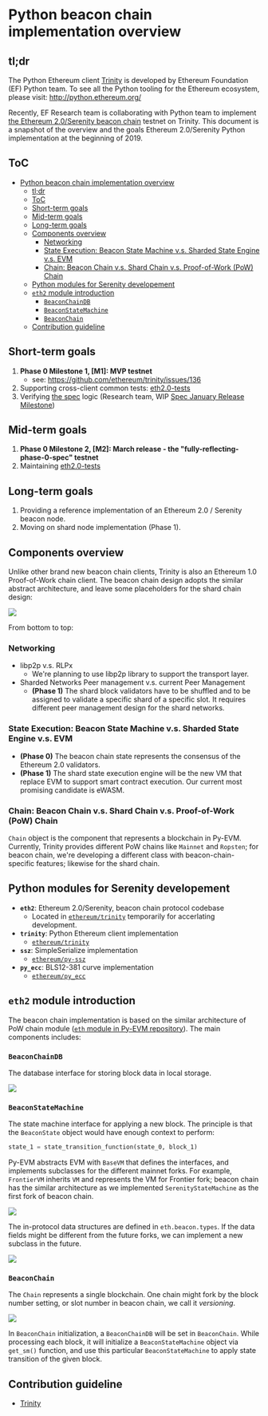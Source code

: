 # Python beacon chain implementation overview

## tl;dr

The Python Ethereum client [Trinity](https://trinity.ethereum.org) is developed by Ethereum Foundation (EF) Python team. To see all the Python tooling for the Ethereum ecosystem, please visit: http://python.ethereum.org/

Recently, EF Research team is collaborating with Python team to implement [the Ethereum 2.0/Serenity beacon chain](https://github.com/ethereum/eth2.0-specs/blob/master/specs/core/0_beacon-chain.md) testnet on Trinity. This document is a snapshot of the overview and the goals Ethereum 2.0/Serenity Python implementation at the beginning of 2019.

## ToC

<!-- TOC -->

- [Python beacon chain implementation overview](#python-beacon-chain-implementation-overview)
    - [tl;dr](#tldr)
    - [ToC](#toc)
    - [Short-term goals](#short-term-goals)
    - [Mid-term goals](#mid-term-goals)
    - [Long-term goals](#long-term-goals)
    - [Components overview](#components-overview)
        - [Networking](#networking)
        - [State Execution: Beacon State Machine v.s. Sharded State Engine v.s. EVM](#state-execution-beacon-state-machine-vs-sharded-state-engine-vs-evm)
        - [Chain: Beacon Chain v.s. Shard Chain v.s. Proof-of-Work (PoW) Chain](#chain-beacon-chain-vs-shard-chain-vs-proof-of-work-pow-chain)
    - [Python modules for Serenity developement](#python-modules-for-serenity-developement)
    - [`eth2` module introduction](#eth2-module-introduction)
        - [`BeaconChainDB`](#beaconchaindb)
        - [`BeaconStateMachine`](#beaconstatemachine)
        - [`BeaconChain`](#beaconchain)
    - [Contribution guideline](#contribution-guideline)

<!-- /TOC -->

## Short-term goals

1. **Phase 0 Milestone 1, [M1]: MVP testnet**
	* see: https://github.com/ethereum/trinity/issues/136
2. Supporting cross-client common tests: [eth2.0-tests](https://github.com/ethereum/eth2.0-tests)
3. Verifying [the spec](https://github.com/ethereum/eth2.0-specs) logic (Research team, WIP [Spec January Release Milestone](https://github.com/ethereum/eth2.0-specs/milestone/1))

## Mid-term goals

1. **Phase 0 Milestone 2, [M2]: March release - the "fully-reflecting-phase-0-spec" testnet**
2. Maintaining [eth2.0-tests](https://github.com/ethereum/eth2.0-tests)

## Long-term goals

1. Providing a reference implementation of an Ethereum 2.0 / Serenity beacon node.
2. Moving on shard node implementation (Phase 1).

## Components overview

Unlike other brand new beacon chain clients, Trinity is also an Ethereum 1.0 Proof-of-Work chain client. The beacon chain design adopts the similar abstract architecture, and leave some placeholders for the shard chain design:

![](https://storage.googleapis.com/ethereum-hackmd/upload_99545a6bd6a23f7d3fbb34e7c74d248a.png)

From bottom to top:

### Networking

- libp2p v.s. RLPx
    - We're planning to use libp2p library to support the transport layer.
- Sharded Networks Peer management v.s. current Peer Management
    - **(Phase 1)** The shard block validators have to be shuffled and to be assigned to validate a specific shard of a specific slot. It requires different peer management design for the shard networks.

### State Execution: Beacon State Machine v.s. Sharded State Engine v.s. EVM

- **(Phase 0)** The beacon chain state represents the consensus of the Ethereum 2.0 validators.
- **(Phase 1)** The shard state execution engine will be the new VM that replace EVM to support smart contract execution. Our current most promising candidate is eWASM.

### Chain: Beacon Chain v.s. Shard Chain v.s. Proof-of-Work (PoW) Chain

`Chain` object is the component that represents a blockchain in Py-EVM. Currently, Trinity provides different PoW chains like `Mainnet` and `Ropsten`; for beacon chain, we're developing a different class with beacon-chain-specific features; likewise for the shard chain.

## Python modules for Serenity developement

- **`eth2`**: Ethereum 2.0/Serenity, beacon chain protocol codebase
    - Located in [`ethereum/trinity`](https://github.com/ethereum/trinity/) temporarily for accerlating development.
- **`trinity`**: Python Ethereum client implementation
    - [`ethereum/trinity`](https://github.com/ethereum/trinity/)
- **`ssz`**: SimpleSerialize implementation
    - [`ethereum/py-ssz`](https://github.com/ethereum/py-ssz)
- **`py_ecc`**: BLS12-381 curve implementation
    - [`ethereum/py_ecc`](https://github.com/ethereum/py_ecc)

## `eth2` module introduction

The beacon chain implementation is based on the similar architecture of PoW chain module ([`eth` module in Py-EVM repository](https://github.com/ethereum/py-evm/tree/master/eth)). The main components includes:

### `BeaconChainDB`

The database interface for storing block data in local storage.

![](https://storage.googleapis.com/ethereum-hackmd/upload_c5be9ed3eab4f9a071b3bb655e7c13cd.png)

### `BeaconStateMachine`

The state machine interface for applying a new block. The principle is that the `BeaconState` object would have enough context to perform:

```python
state_1 = state_transition_function(state_0, block_1)
```

Py-EVM abstracts EVM with `BaseVM` that defines the interfaces, and implements subclasses for the different mainnet forks. For example, `FrontierVM` inherits `VM` and represents the VM for Frontier fork; beacon chain has the similar architecture as we implemented `SerenityStateMachine` as the first fork of beacon chain.

![](https://storage.googleapis.com/ethereum-hackmd/upload_14a701ef308508cd7f837eeca56ed251.png)


The in-protocol data structures are defined in `eth.beacon.types`. If the data fields might be different from the future forks, we can implement a new subclass in the future.

![](https://storage.googleapis.com/ethereum-hackmd/upload_be262ea6aac671174463882ed3f11420.png)

### `BeaconChain`

The `Chain` represents a single blockchain. One chain might fork by the block number setting, or slot number in beacon chain, we call it *versioning*.

![](https://storage.googleapis.com/ethereum-hackmd/upload_46c3b4a92edeaa18d66f5e2e367f1276.png)

In `BeaconChain` initialization, a `BeaconChainDB` will be set in `BeaconChain`. While processing each block, it will initialize a `BeaconStateMachine` object via `get_sm()` function, and use this particular `BeaconStateMachine` to apply state transition of the given block.

## Contribution guideline

* [Trinity](https://trinity-client.readthedocs.io/en/latest/contributing.html)
